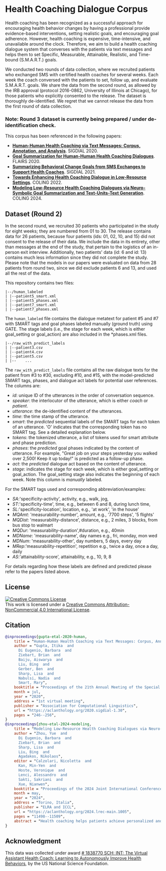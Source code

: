 # Health Coaching Dialogue Corpus

Health coaching has been recognized as a successful approach for encouraging health behavior changes by having a professional provide evidence-based interventions, setting realistic goals, and encouraging goal adherence. However, health coaching is expensive, time-intensive, and unavailable around the clock.  Therefore, we aim to build a health coaching dialogue system that converses with the patients via text messages and helps them to set Specific, Measurable, Attainable, Realistic, and Time-bound (S.M.A.R.T.) goals.

We conducted two rounds of data collection, where we recruited patients who  exchanged SMS  with certified health coaches for several weeks. Each week the coach conversed with the patients to set, follow up, and evaluate S.M.A.R.T. goals.  We share the data from the second round, as allowed by the IRB approval (protocol 2016-0862, University of Illinois at Chicago), for those  patients who explicitly  consented to the release. The dataset is thoroughly de-identified. We regret that we cannot release the data from the first round of data collection.

### Note: Round 3 dataset is currently being prepared / under de-identification check.
This corpus has been referenced in the following papers:

*  **[Human-Human Health Coaching via Text Messages: Corpus, Annotation, and Analysis](https://aclanthology.org/2020.sigdial-1.30/ )**. SIGDIAL 2020.
*  **[Goal Summarization for Human-Human Health Coaching Dialogues](https://www.aaai.org/ocs/index.php/FLAIRS/FLAIRS20/paper/view/18455/17608)**. FLAIRS 2020.
*  **[Summarizing Behavioral Change Goals from SMS Exchanges to Support Health Coaches](https://aclanthology.org/2021.sigdial-1.31/)**. SIGDIAL 2021.
*  **[Towards Enhancing Health Coaching Dialogue in Low-Resource Settings](https://aclanthology.org/2022.coling-1.58/)**. COLING 2022.
*  **[Modeling Low-Resource Health Coaching Dialogues via Neuro-Symbolic Goal Summarization and Text-Units-Text Generation](https://lrec-coling-2024.org/accepted-papers/)**. COLING 2024.

## Dataset (Round 2)

In the second round, we recruited 30 patients who participated in the study for eight weeks; they are numbered from 01 to 30. The release contains data for 26 patients, because four patients (ids: 01, 02, 10, and 15)  did not consent to the release of their data. We include the data in its entirety, other than messages at the end of the study, that pertain to the logistics of an in-person exit interview. Additionally, two patients' data (id: 6 and id: 13) contains much less information since they did not complete the study. Please note that the models  in our papers were evaluated on data from 28 patients from round two, since we did exclude patients 6 and 13, and used all the rest of the data.

This repository contains two files:

```
|--/human_labeled
| |--patient5_smart.xml
| |--patient5_phases.xml
| |--patient7_smart.xml
| |--patient7_phases.xml
```
The `human_labeled` file contains the dialogue metatext for patient #5 and #7 with SMART tags and goal phases labeled manually (ground truth) using GATE. The stage labels (i.e., the stage for each week, which is either goal\_setting or goal\_action) are also included in the *phases.xml files.

```
|--/raw_with_predict_labels
| |--patient3.csv
| |--patient4.csv
| |--patient5.csv
| |--    ...
```

The `raw_with_predict_labels` file contains all the raw dialogue texts for the patient from #3 to #30, excluding #10, and #15, with the model-predicted SMART tags, phases, and dialogue act labels for potential user references. The columns are:

* *id*: unique ID of the utterances in the order of conversation sequence.
* *speaker*: the interlocutor of the utterance, which is either *coach* or *patient*.
* *utterance*: the de-identified content of the utterances.
* *time*: the time stamp of the utterance.
* *smart*: the *predicted* sequential labels of the SMART tags for each token of an utterance. 'O' indicates that the corresponding token has no SMART tag. See a detailed explanation below.
* *tokens*: the tokenized utterance, a list of tokens used for smart attribute and phase prediction.
* *phases*: the *predicted* goal phases indicated by the content of utterance. For example, "Great job on your steps yesterday you walked over 2,500! Keep it up today!" is predicted as a follow-up phase.  
* *act*: the *predicted* dialogue act based on the content of utterance.
* *stage*: indicates the stage for each week, which is either goal\_setting or goal\_action. The goal\_setting stage also indicates the beginning of each week. Note this column is *manually* labeled.


For the SMART tags used and corresponding abbreviation/examples:
* *SA*:'specificity-activity', activity, e.g., walk, jog,
* *ST*:'specificity-time', time, e.g., between 6 and 8, during lunch time,
* *SL*:'specificity-location', location, e.g., 'at work', 'in the house'
* *MQAmt*: 'measurability-number', amount, e.g., '7700 steps', '5 flights'
* *MQDist*: 'measurability-distance', distance, e.g., 2 miles, 3 blocks, from bus stop to walmart
* *MQDur*: 'measurability-duration',#duration, e.g., 40min
* *MDName*: 'measurability-name', day names e.g., fri, monday, mon wed
* *MDNum*: 'measurability-other', day numbers, 5 days, every day
* *MRep*:'measurability-repetition', repetition e.g., twice a day, once a day, daily
* *AS*:'attainability-score', attainability, e.g., 10, 9, 8

For details regarding how these labels are defined and predicted please refer to the papers listed above.

## License
<a rel="license" href="http://creativecommons.org/licenses/by-nc/4.0/"><img alt="Creative Commons License" style="border-width:0" src="https://i.creativecommons.org/l/by-nc/4.0/88x31.png" /></a><br />This work is licensed under a <a rel="license" href="http://creativecommons.org/licenses/by-nc/4.0/">Creative Commons Attribution-NonCommercial 4.0 International License</a>.
## Citation
```bibtex
@inproceedings{gupta-etal-2020-human,
    title = "Human-Human Health Coaching via Text Messages: Corpus, Annotation, and Analysis",
    author = "Gupta, Itika  and
      Di Eugenio, Barbara  and
      Ziebart, Brian  and
      Baiju, Aiswarya  and
      Liu, Bing  and
      Gerber, Ben  and
      Sharp, Lisa  and
      Nabulsi, Nadia  and
      Smart, Mary",
    booktitle = "Proceedings of the 21th Annual Meeting of the Special Interest Group on Discourse and Dialogue",
    month = jul,
    year = "2020",
    address = "1st virtual meeting",
    publisher = "Association for Computational Linguistics",
    url = "https://aclanthology.org/2020.sigdial-1.30",
    pages = "246--256",
}
@inproceedings{zhou-etal-2024-modeling,
    title = "Modeling Low-Resource Health Coaching Dialogues via Neuro-Symbolic Goal Summarization and Text-Units-Text Generation",
    author = "Zhou, Yue  and
      Di Eugenio, Barbara  and
      Ziebart, Brian  and
      Sharp, Lisa  and
      Liu, Bing  and
      Agadakos, Nikolaos",
    editor = "Calzolari, Nicoletta  and
      Kan, Min-Yen  and
      Hoste, Veronique  and
      Lenci, Alessandro  and
      Sakti, Sakriani  and
      Xue, Nianwen",
    booktitle = "Proceedings of the 2024 Joint International Conference on Computational Linguistics, Language Resources and Evaluation (LREC-COLING 2024)",
    month = may,
    year = "2024",
    address = "Torino, Italia",
    publisher = "ELRA and ICCL",
    url = "https://aclanthology.org/2024.lrec-main.1005",
    pages = "11498--11509",
    abstract = "Health coaching helps patients achieve personalized and lifestyle-related goals, effectively managing chronic conditions and alleviating mental health issues. It is particularly beneficial, however cost-prohibitive, for low-socioeconomic status populations due to its highly personalized and labor-intensive nature. In this paper, we propose a neuro-symbolic goal summarizer to support health coaches in keeping track of the goals and a text-units-text dialogue generation model that converses with patients and helps them create and accomplish specific goals for physical activities. Our models outperform previous state-of-the-art while eliminating the need for predefined schema and corresponding annotation. We also propose a new health coaching dataset extending previous work and a metric to measure the unconventionality of the patient{'}s response based on data difficulty, facilitating potential coach alerts during deployment.",
}

```
## Acknowledgment

This data was collected under award [# 1838770 SCH: INT: The Virtual Assistant Health Coach: Learning to Autonomously Improve Health Behaviors](https://www.nsf.gov/awardsearch/showAward?AWD_ID=1838770), by the US National Science Foundation.
